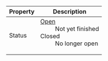 Property|Description
---|---
Status|<dl><dt>[Open](other.md#Open)<dd>Not yet finished<dt>Closed<dd>No longer open</dl>
